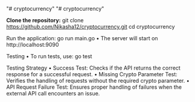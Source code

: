 "# cryptocurrency" 
"# cryptocurrency" 

**Clone the repository:**
git clone https://github.com/Nikasha12/cryptocurrency.git
cd cryptocurrency

Run the application:
go run main.go 
•	The server will start on http://localhost:9090

Testing
•	To run tests, use:
go test

Testing Strategy
•	Success Test: Checks if the API returns the correct response for a successful request.
•	Missing Crypto Parameter Test: Verifies the handling of requests without the required crypto parameter.
•	API Request Failure Test: Ensures proper handling of failures when the external API call encounters an issue.
